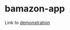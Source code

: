 # bamazon-app

Link to [demonstration](https://drive.google.com/open?id=1z2LC0m6UdwHb0iUM9AayehnGIR5jsdOy)